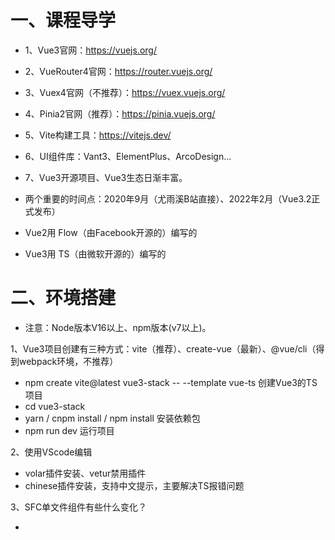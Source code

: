# 一、课程导学

- 1、Vue3官网：https://vuejs.org/
- 2、VueRouter4官网：https://router.vuejs.org/
- 3、Vuex4官网（不推荐）：https://vuex.vuejs.org/
- 4、Pinia2官网（推荐）：https://pinia.vuejs.org/
- 5、Vite构建工具：https://vitejs.dev/
- 6、UI组件库：Vant3、ElementPlus、ArcoDesign...
- 7、Vue3开源项目、Vue3生态日渐丰富。


- 两个重要的时间点：2020年9月（尤雨溪B站直接）、2022年2月（Vue3.2正式发布）
- Vue2用 Flow（由Facebook开源的）编写的
- Vue3用 TS（由微软开源的）编写的


# 二、环境搭建

- 注意：Node版本V16以上、npm版本(v7以上)。

1、Vue3项目创建有三种方式：vite（推荐）、create-vue（最新）、@vue/cli（得到webpack环境，不推荐）

- npm create vite@latest vue3-stack -- --template vue-ts  创建Vue3的TS项目
- cd vue3-stack
- yarn / cnpm install / npm install 安装依赖包
- npm run dev  运行项目

2、使用VScode编辑

- volar插件安装、vetur禁用插件
- chinese插件安装，支持中文提示，主要解决TS报错问题

3、SFC单文件组件有些什么变化？

- <script>可以有多个，但<script setup>只能有一个，使用<script lang='ts'>直接支持TS。
- <template>只能有一个，但支持多个根节点。
- <style>可以有多个，并且可以同时支持多种不同的CSS预编译器，还可以在<style>可以使用v-bind指令。


# 三、关于Vue3

1、两种语法范式

  - 选项式开发（options）
    - 像Vue2那样地写代码，Vue3是支持向下兼容Vue2的，可以只使用Vue2写法。
    - Vue2选项+setup选项，一起交叉使用，可以同时编写Vue2风格的代码，还可以写Vue3风格代码。
    - 只使用setup选项，不使用Vue2选项，这种写法就是Vue3写法。
  - 组合式开发（Composition）
    - 使用<script setup>语法糖写法，这样以后，就不能再使用options选项了，规避掉了Vue2写法。

2、相对Vue2，Vue3最大的变化？
  - Vue3解决了Vue2数据和逻辑不分离的问题。

3、Vue3是如何解决“数据和逻辑不分离”的问题？
  - 第一步，把所有的选项替换成组合API；（为了替换掉那些选项，搞了一堆组合API）
  - 第二步，分析业务逻辑，封装自定义Hooks。（灵感来自 React Hooks）

4、使用组件化封装组件，和Hooks实现逻辑分离，有什么本质区别？
  - 从组件化的角度解决逻辑分离问题，会增加组件间通信关系的复杂度。组件封装，更多考虑的是视图结构的复用。
  - Hooks实现逻辑分离，才是真正的逻辑分离，可以不拆分组件，不会增加组件间的通信关系。

# 四、详解组合API

- ref
- reactive
- computed
- watch
- watchEffect
- toRefs
- onMounted
- onBeforeUnmount
- onActivated
- onDeactivated

# 五、父子组件通信

- 自定义事件，在子组件中使用 emits选项或defineEmits接收，一定要接收，否则无法触发自定义事件。
- 父传子使用自定义属性，在子组件中使用props选项或defineProps接收。在使用props时，如果用到了解构语法，响应式会失效，使用toRefs进行包裹。
- 子传父使用自定义事件，在子组件中使用 $emit() / context.emit() / const emit = defineEmits() 触发自定义事件并回传数据。
- 简易的父子通信，可以使用 v-model语法糖，需要注意的是 v-model = :modelValue + @update:modelValue 。


# Vue3语法细节

- 一、变化了哪些细节

1、ref操作的变化。v2中使用ref属性访问DOM或组件实例，在this.$refs上访问它们；在v3中，使用ref这个组合API，配合ref属性来访问DOM或组件实例；当ref和v-for同时使用时，不再自动收集ref实例了，需要封装自定义收集方法。

2、异步组件的变化：v2中使用Promise模拟异步组件；在v3中，使用defineAsyncComponent定义异步组件。

3、$attrs的变化：v2中用于接收自定义属性们（但不包括class和style）；v3中除了自定义属性，可以接收class和style了。使用 $attrs / setupCtx.attrs / useAttrs() 接收。

4、自定义指令的变化：v2中使用Vue.directive()定义全局指令；v3中使用app.directive()定义全局指令。v3中自定义指令的钩子们发生系列变化。局部指令仍然使用directives选项。

5、创建根实例的系列变化：v3中使用 createApp()创建根实例；创建根实例时如果用到data选项，data只能写成工厂函数；挂载根实例节点时只能使用$mount()，el选项没有了。

6、函数式组件的变化：v2中是支持函数式组件的，v3中对函数式组件的支持更加强大。

7、Vue构造器函数的变化：v2中可以使用Vue这个构造函数，所有全局API都放在Vue上。v3中，不能使用Vue构造函数了，只能使用createApp()来创建根实例。为什么在v3中要隐藏Vue这个构造函数呢？第一个原因，为了避免开发者操作原型链，这会影响Vue应用的性能；第二原因，是为了配合Webpack实现Vue层面上的"Tree-Shaking"功能。虽然在v3中我们不能在原型链上添加API了，在v3中推荐app.config.globalProperties来添加全局数据。

8、过滤动画的变化：v3中，编写自定义动画名时，使用.qf-enter-from表示进入动画的开始时刻，使用.qf-leave-from表示离开动画的开始时刻。当<transition>对多个元素执行动画时，无须再加key。

9、条件渲染的变化：v3中，v-if/v-else-if/v-else在任何地方使用时，都无须手动添加唯一的key值，v3中会自动为节点们加key。

10、render选项的变化：v2中，render: (h)=>h(App)，也就是h函数在render函数的形参中。v3中，render函数没有h这个形参了，把h函数单独变成一个API。

11、v-if和v-for同时使用的变化：v2中不推荐它两一起用，如果一起用，v-for优化级更高。v3中，这两指令可以一起用，但v-if优先级总是更高。

12、watch监听器的变化：v3中，watch可以同时监听多个声明式变量的变化，调用watch()返回stop()方法（用于停止监听）。

13、接收props的变化：v2中接收props时，如果引用数据类型，default写成工厂函数，在这个工厂函数中可以访问this。在v3中，default工厂函数中没有this，但可以使用inject()。

14、v-model的变化：v3中，在HTML表单上，v-model用法没有变化，包括语法糖写法和v2是一样的。v3中，在自定义组件上，v-model等于:modelValue+@update:modelValue。在自定义组件上，可以同时使用多个v-model，像这样 <Form v-model:x='' v-model:y=''>。v3中，使用v-model时，可以支持自定义修饰符，在子组件中使用 xModifiers: { default: ()=>({})} 接收自定义修饰符。model选项被淘汰了。

15、在使用插槽时，即使是默认插槽，在使用时也要这样 <template #default>。


- 二、移除了哪些细节

1、移除了$listeners

2、移除了$children

3、移除了$on/$off/$once事件API，也就是说“事件总线”被移除了。

4、移除了过滤器，没有这个 app.filter()，也没有了filters选项。

5、移除了 Vue.config.keyCodes 自定义键盘码的功能。

6、移除了 el选项。

7、移除了 propsData选项（从new Vue()向App根组件传递初始化数据），在v3中的替代方案是createApp(App, {数据})的第二个参数。

8、移除了 v-on的.native 修饰符。在v2中，这个修饰符是用于解决移动端事件绑定的性能优化。

9、移除了 model选项。（在v2中，model选项用于自定义 v-model语法糖。）



- 三、新增了哪些细节

1、新增了emits选项、新增了defineEmits()，用于在子组件中接收自定义事件。

2、视图模板支持多节点了，类似React的Fragment功能。需要注意的是，因为组件支持多节点了，对$attrs/<transition>等功能有些影响。

3、新增了 getCurrentInstance() ，在组件中访问app根实例以及其全局数据。需要注意的是，这个API所获取到的app实例，和main.js中的那个app不是完全相同的。

4、新增了 app.provide() 这个全局API，向整个组件树中注入全局数据。在某种程度上讲，这种玩法可以替代app.config.globalProperties这种玩法。

5、新增了 nextTick() 这个API。在v3中，nextTick()也支持"Tree-Shaking"了。

6、新增了 <teleport to='HTML标签/id选择器'>，用于把嵌套的HTML渲染到to属性对应的DOM中去。<teleport>不支持对js的穿梭。

7、新增了 <suspense> 内置组件。用于给异步Vue组件添加交互提示。常常配合<transition> <keep-alive> <router-view> 一起用，给整个系统添加统一的交互（Loading...过渡动画、组件缓存等）。

8、新增了 v-memo 指令。用于性能优化。<div v-memo='[依赖列表]'></div>  有且仅有当依赖列表中的变量发变化时，其内部的视图结构才会更新。forceUpdate()可以做到强制v-memo更新。

9、在<style>中可以使用 v-bind了，v3给了我们第三种实现动态样式的玩法。<style module=''>可以实现样式模块化，给<style>添加命名空间。在视图模板中，使用"$style/样式模块名称"访问样式模块中的样式，在setup使用 useCssModule()可以访问样式模块中的新式。

10、新增了 expose选项 / defineExpose() ，用于把setup中的指定变量暴露出来，给其它组件进行访问与引用。原因是，在v3中，写setup()和<script setup>中的变量默认是隐藏的，无法被其它组件访问。所以，这两个新增的api就是解决这个问题的。

11、新增了 useSlots()，用于在子组件访问插槽作用域。和$slots作用一致。


# 路由系统

- 版本：v3架构中，只能使用VueRouter(v4)
- 安装：cnpm i vue-router -S

- 在v3项目中如何集成路由系统？
  - 第一步：创建路由实例（指定路由模式、定义路由规则、路由守卫等）
  - 第二步：在main.ts中进行注册
  - 第三步：在App.vue中使用 <router-view>来显示组件视图。

- vue-router(v4)那些变化的细节
1、在vue(3)架构中，只能使用vue-router(4)
2、创建路由实例时，使用 createRouter() 创建路由实例
3、指定路由模式，使用 history: createWebHashHistory() / createWebHistory()
4、注册路由，在main.js 使用 app.use(router)进行注册。
5、<router-link>没有tag属性了，默认渲染成a标签。如果修改默认渲染，使用<router-link to='' v-slot='{}' custom>插槽功能。
6、<router-view>也有插槽功能了，像这样 <router-view v-slot='{}'>，常常配合 <keep-alive> <suspense> <transition>一起使用。
7、新增了三个Hooks API：useRouter()路由跳转、useRoute()路由信息、useLink()和<router-link v-slot>插槽回传的API一致。
8、三个全局守卫没有任何变化。三个局部守卫对应的组合API变成了两个：onBeforeRouteLeave, onBeforeRouteUpdate。
9、router.addRoutes([])这个方法淘汰了，只保留了router.addRoute(route)

# Vant3安装

- 参见文档：https://vant-contrib.gitee.io/vant/#/zh-CN

# Vuex4(现在不推荐使用了)

- 提示：去年下半年的一些Vue3项目，还在使用Vuex4.

- Vuex4相比Vue3有哪些细节变化？
- 1、创建store，不再是new Vuex.Store()，使用createStore({})
- 2、在main.ts，这样注册 app.use(store)
- 3、新增了 useStore()，在组合式开发中获取store实例（类似$store）
- 4、在组合式开发中，使用store时，必须使用 computed这个组合API进行包裹，否则不具有响应式。
  - 解决方案：const token = computed(()=>store.user.token)


# Pinia2（推荐使用的状态管理）

- Pinia特点
- 1、Pinia是下一代的Vuex，Pinia2事实上在Vue2架构和Vue3架构都能使用。
- 2、Pinia是多store开发模式，也就是说你可以在你的Vue项目，任意地创建store。
- 3、Pinia2对Hooks编程非常支持、对TS也有非常好的支持。
- 4、Pinia2的安装、集成、封装、集成，都非常方便。

- 安装集成 cnpm i pinia -S
- 第一步：在main.ts 中创建实例 const pinia = createPinia()
- 第二步：在main.ts中注册 app.use(pinia)
- 第三步：在src目录任何有需要的地方，定义并封装你需要store

- 盘点Pinia2的若干知识

- 1、怎么使用Pinia？使用 createPinia()创建pinia实例，app.use(pinia)

- 2、怎么定义pinia的store？const useUserStore = defineStore('storeId', { state, getters, actions })
  - state必须是工厂函数，具有响应式！
  - getters是计算属性，具有缓存功能。它可以对当前store的state进行计算，还可以对当前store中的另一个getters进行计算，还可以其它store中的state或getters进行计算（shared getters）。getters还可以接收入参getters: { total: (state) => arg => () }。getters方法写成箭头函数，其中是没有this的。
  - actions用于封装同步或异步的方法，用于直接修改当前store中state的。在actions方法中还调用其它store中的actions方法，或者使用其它store中的state（这叫shared actions）。

- 3、怎么使用Pinia的store？在哪些地方可以使用呢？
  - 在组件中，const userStore = useUserStore()，访问这个store的state/getters/actions。
  - 在组件外部，比如路由守卫中，或者在其它自定义Hooks使用，要注意 useUserStore()代码要写在函数体中。

- 4、怎么修改Pinia中state数据？
  - userStore.num++
  - userStore.$state.num += 1
  - user.$patch({ num: 10, token: '' }) 批量修改
  - user.setNum(10)  通过actions方法进行修改

- 5、storeToRefs()
  - 当我们在使用Pinia的store时，如果进行解构操作，这会导致响应式失败。这里可以使用storeToRefs()解决。

- 6、Pinia的两个用于监听的API
  - const unsubscrible = store.$subscrible(({ events},state)=>{}, {detached: true})，监听当前store的变化。调用 unsubscrible()可以取消监听。默认情况下当前组件销毁时，也可以停止监听。如果希望组件销毁时继续监听，添加 {detached:true}选项 。
  - store.$onActions(({name, after})=>{}) 用于监听哪些actions方法执行了，其中name表示执行的那个actions方法名，after是一个钩子表示当前actions代码执行完成。一般用于测量actions方法的运行时间。

- 7、Pinia中多store的组合
  - nested stores
  - shared getters
  - shared actions
  - 关于多store组合的一些思考：为了保证代码的可维护性，页面级别的store可以使用src/store，反之不建议。多store之间不要相互作用，这会产生死循环，类似watch相互监听的那样。

- 8、Pinia是支持插件的。
  - pinia.use((context)=>{ })  一次性向多个store添加公共的属性或方法，这是一种代码层面的复用技巧。


# Vite3

- 基于webpack的脚手架：@vue/cli、create-react-app

- 1、vite有哪些特点？

  （1）无须打包的冷启动：Vite项目启动，先启动本地服务，借助于浏览器内置的ESModule能力，根据路由访问源码模块资源（按需加载），如果是一些非JS资源模块，就会采用Vite Plugins进行编译（得到ESModules）。
  （2）也支持良好的HMR(Hot Module Replacement)：Vite启动时，除了启动本地端口外，还会启动一个websocket服务并监听源码文件变化，当源码文件有变化时，websocket服务主动向浏览器发送信号，浏览器请求对应的module更新视图。
  （3）vite环境默认就支持TS：vite的背后对TS编译的采用是ESbuild，不是传统的tsc编译器。ESbuild是用go编写的，其执行是一般编译器的20倍以上，如果还采用了多线程，那么编译速度至少百倍以上。
  （4）vite构建打包是基于rollup：用vite创建的项目，打包上线时采用的是rollup，更稳定也更成熟。vite虽然在启动开发环境时有明显的速度优化（冷启动），但打包编译仍然是很慢的，并且项目越大，打包越慢。因为rollup打包前端项目，最终目标是得到浏览器能够普遍兼容的静态资源代码。
  （5）vite是基于插件的：当我们构建vite应用，业务源码中遇到浏览器无法解析的模块时，就要使用vite插件来解决。当浏览加载这些非JS模块时，对应的vite插件就会编译这些模块（得到ESModule能支持的模块即可）。当构建打包上线，这些插件也会起作用，编译得到浏览器普遍兼容的静态文件。
  （6）vite是生态开放的：也就是vite官方开放了很多API、TS类型，给社区的你使用。用这些开放的API，你可编写你的vite插件，支持一些特定功能。出于规范，vite插件一般长这样 vite-plugin-* / @vitejs/plugin-*。

- 2、vite常用配置选项有哪些？
  - vite.config.js 你常用的配置选项有哪些？自己整理10个。

- 3、怎么使用vite搭建vue3开发环境？
- 4、怎么使用vite搭建react开发环境？


# Vue3开源项目推荐

- Cool-Admin项目（架构设计、权限设计）
  - 预览效果：https://show.cool-admin.com/login   访问账号：admin / 123456
  - 官网：https://cool-js.com/
  - 代码下载：https://github.com/cool-team-official

- PPTlist项目（Hooks编程、JS功能开发）
  - 预览效果：https://pipipi-pikachu.github.io/PPTist/
  - 代码下载：https://github.com/pipipi-pikachu/PPTist

- vue-vben-admin项目（管理系统设计）
  - 预览效果：https://vvbin.cn/next/#/login
  - 代码下载：https://gitee.com/annsion/vue-vben-admin?_from=gitee_search

- newbee-ltd系列项目（移动端、官网、管理系统）
  - 代码下载：https://github.com/newbee-ltd

# 响应式原理、MVVM

- 资源：《Vue.js设计与实现》霍春阳（Hcy）
- 霍春阳（Hcy）知乎：https://www.zhihu.com/people/hcysunyang/posts
- vue-template-explorer
  - 网址：https://vue-next-template-explorer.netlify.app/

- 响应式原理的变化
  - Vue2使用Object.defineProperty(app, 'k', {})  效率低、对对象深度劫持需要递归、对数组响应不友好。
  - Vue3使用const proxyTarget = new Proxy(target, {})  效率高，添加/修改/访问/删除对象都能被监听到，对数组响应也很友好。

- 虚拟DOM生成的变化
  - 什么虚拟DOM？一个层级JSON对象，用于描述真实DOM结构。它存在意义是为了更新阶段，为Diff运行而准备的，减少没有必要的DOM操作。
  - 在Vue2中，虚拟DOM的生成是这样的，从挂载根节点，逐渐层循环递归。当setter时，重新循环递归，再生成一个新的虚拟DOM。不考虑那些静态的模板节点。
  - 在Vue3中，虚拟DOM的生成是这样的，第一次生成虚拟DOM时，把所有的静态节点都做提升起来，对所事件都进行缓存，对所有节点都添加PatchFlag标记；当setter时，也是生成一个新的虚拟DOM，但是会考虑已经提升的静态节点们。

- Diff运算规则的变化
  - 在Vue2中，使用patch(nVnode, oVnode)循环递归比较，得到一个脏节点集合。
  - 在Vue3中，作者改良了diff运算，会根据PatchFlag标记选择性进行对比，也就说尽可能减少没必要的对比。

- Vue3面试题、Vue3项目优化经验。
